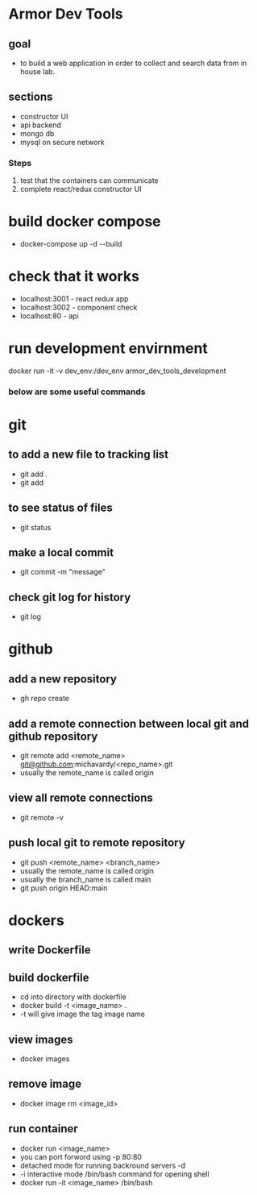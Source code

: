 # Armor Dev Tools
## goal
- to build a web application in order to collect and search data from in house lab.
## sections
- constructor UI
- api backend
- mongo db
- mysql on secure network

### Steps
1. test that the containers can communicate
1. complete react/redux constructor UI

# build docker compose
- docker-compose up -d --build
# check that it works
- localhost:3001 - react redux app
- localhost:3002 - component check
- localhost:80 - api
# run development envirnment
docker run  -it -v dev_env:/dev_env armor_dev_tools_development


### below are some useful commands

# git
## to add a new file to tracking list
- git add . 
- git add <file name>
## to see status of files
- git status
## make a local commit 
- git commit -m "message"
## check git log for history
- git log

# github
## add a new repository
- gh repo create
## add a remote connection between local git and github repository
- git remote add <remote_name> git@github.com:michavardy/<repo_name>.git
- usually the remote_name is called origin
## view all remote connections
- git remote -v
## push local git to remote repository
- git push <remote_name> <branch_name>
- usually the remote_name is called origin
- usually the branch_name is called main
- git push origin HEAD:main

# dockers
## write Dockerfile
## build dockerfile
- cd into directory with dockerfile
- docker build -t <image_name> .
- -t will give image the tag image name
## view images
- docker images
## remove image
- docker image rm <image_id>
## run container
- docker run <image_name>
- you can port forword using -p 80:80
- detached mode for running backround servers -d
- -i interactive mode  /bin/bash command for opening shell
- docker run -it <image_name> /bin/bash
